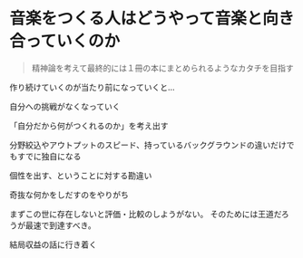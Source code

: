 # 音楽をつくる人はどうやって音楽と向き合っていくのか

> 精神論を考えて最終的には１冊の本にまとめられるようなカタチを目指す

作り続けていくのが当たり前になっていくと…

自分への挑戦がなくなっていく

「自分だから何がつくれるのか」を考え出す

分野絞込やアウトプットのスピード、持っているバックグラウンドの違いだけでもすでに独自になる

個性を出す、ということに対する勘違い

奇抜な何かをしだすのをやりがち

まずこの世に存在しないと評価・比較のしようがない。
そのためには王道だろうが最速で到達すべき。

結局収益の話に行き着く
